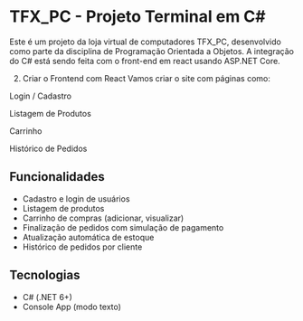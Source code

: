 # TFX_PC - Projeto Terminal em C#

Este é um projeto da loja virtual de computadores TFX_PC, desenvolvido como parte da disciplina de Programação Orientada a Objetos.
A integração do C# está sendo feita com o front-end em react usando ASP.NET Core.

2. Criar o Frontend com React
Vamos criar o site com páginas como:

Login / Cadastro

Listagem de Produtos

Carrinho

Histórico de Pedidos

## Funcionalidades

- Cadastro e login de usuários
- Listagem de produtos
- Carrinho de compras (adicionar, visualizar)
- Finalização de pedidos com simulação de pagamento
- Atualização automática de estoque
- Histórico de pedidos por cliente

## Tecnologias

- C# (.NET 6+)
- Console App (modo texto)
